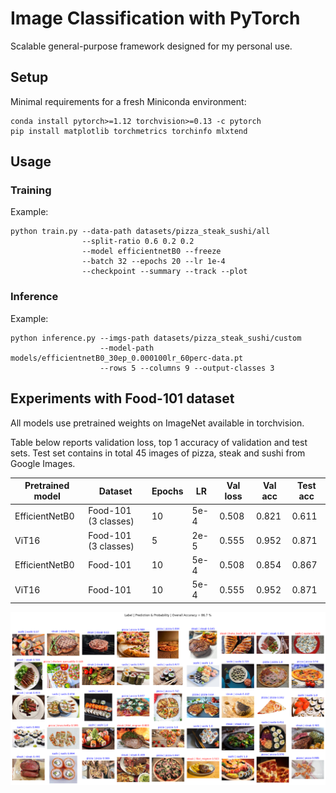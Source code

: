 # Image Classification with PyTorch
Scalable general-purpose framework designed for my personal use.

## Setup
Minimal requirements for a fresh Miniconda environment:
```
conda install pytorch>=1.12 torchvision>=0.13 -c pytorch
pip install matplotlib torchmetrics torchinfo mlxtend
```

## Usage

### Training

Example:
```
python train.py --data-path datasets/pizza_steak_sushi/all
                --split-ratio 0.6 0.2 0.2
                --model efficientnetB0 --freeze
                --batch 32 --epochs 20 --lr 1e-4
                --checkpoint --summary --track --plot
```

### Inference
Example:
```
python inference.py --imgs-path datasets/pizza_steak_sushi/custom
                    --model-path models/efficientnetB0_30ep_0.000100lr_60perc-data.pt
                    --rows 5 --columns 9 --output-classes 3
```

## Experiments with Food-101 dataset

All models use pretrained weights on ImageNet available in torchvision. 

Table below reports validation loss, top 1 accuracy of validation and test sets.
Test set contains in total 45 images of pizza, steak and sushi from Google Images.

| Pretrained model | Dataset               | Epochs | LR   | Val loss | Val acc | Test acc | 
|------------------|-----------------------|--------|------|----------|---------|----------|
| EfficientNetB0   | Food-101 (3 classes)  | 10     | 5e-4 | 0.508    | 0.821   | 0.611    |
| ViT16            | Food-101 (3 classes)  | 5      | 2e-5 | 0.555    | 0.952   | 0.871    |
| EfficientNetB0   | Food-101              | 10     | 5e-4 | 0.508    | 0.854   | 0.867    |
| ViT16            | Food-101              | 10     | 5e-4 | 0.555    | 0.952   | 0.871    |

![Alt text](/docs/imgs/food3_v3_effB0.png?raw=true "EfficientNetB0 - Food-101 (3 classes)")